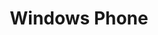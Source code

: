 ---
title: 'Windows Phone'
excerpt: 'This project is under NDA, please get in touch to learn more.'
coverImage: '/assets/windows-phone/cover.jpg'
heroPost: false
underNDA: true
ogImage:
  url: '/assets/windows-phone/cover.jpg'
---